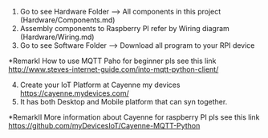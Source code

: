 
1. Go to see Hardware Folder --> All components in this project (Hardware/Components.md)
2. Assembly components to Raspberry PI refer by Wiring diagram (Hardware/Wiring.md)
3. Go to see Software Folder --> Download all program to your RPI device

*RemarkI How to use MQTT Paho for beginner pls see this link http://www.steves-internet-guide.com/into-mqtt-python-client/

4. Create your IoT Platform at Cayenne my devices https://cayenne.mydevices.com/
5. It has both Desktop and Mobile platform that can syn together.

*RemarkII More information about Cayenne for raspberry PI pls see this link https://github.com/myDevicesIoT/Cayenne-MQTT-Python


